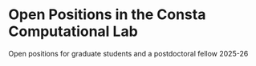 # Open Positions in the Consta Computational Lab
Open positions for graduate students and a postdoctoral fellow 2025-26
